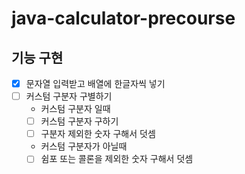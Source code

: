 # java-calculator-precourse
## 기능 구현
- [x] 문자열 입력받고 배열에 한글자씩 넣기
- [ ] 커스텀 구분자 구별하기
  - 커스텀 구분자 일때
  - [ ] 커스텀 구분자 구하기
  - [ ] 구분자 제외한 숫자 구해서 덧셈
  - 커스텀 구분자가 아닐때
  - [ ] 쉼포 또는 콜론을 제외한 숫자 구해서 덧셈